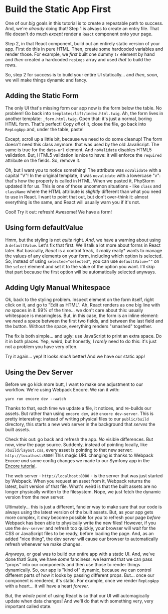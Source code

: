 # Build the Static App First

One of our *big* goals in this tutorial is to create a repeatable path to success.
And, we're *already* doing that! Step 1 is always to create an entry file. That
file doesn't do much *except* render a `React` component onto your page.

Step 2, in that React component, build out an entirely static version of your app.
First do this in pure HTML. Then, create some hardcoded variables and render those.
For example, we *first* built one dummy `tr` element by hand and *then* created a
hardcoded `repLogs` array and used *that* to build the rows.

So, step 2 for success is to build your entire UI statically... and *then*,
*soon*, we will make things dynamic and fancy.

## Adding the Static Form

The only UI that's missing form our app now is the form below the table. No problem!
Go back into `templates/lift/index.html.twig`. Ah, the form lives in another
template: `_form.html.twig`. Open that: it's just a normal, boring HTML form.
That's perfect! Copy *all* of it, close the file, go back into `RepLogApp` and,
under the table, paste!

Except, scroll up a little bit, because we need to do some cleanup! The form doesn't
need this class anymore: that was used by the old JavaScript. The same is true for
the `data-url` element. And `noValidate` disables HTML5 validation. But, HTML5 validation
is nice to have: it will enforce the `required` attribute on the fields. So, remove
it.

Oh, but I want you to notice something! The attribute was `noValidate` with a capital
"V"! In the original template, it was `novalidate` with a lowercase "v": that's how
the property is called in HTML. When we pasted it, PhpStorm updated it for us. This
is one of those uncommon situations - like `class` and `className` where the HTML 
attribute is *slightly* different than what you need to use in React. I want to
point that out, but don't over-think it: almost everything is the same, and React
will usually warn you if it's not.

Cool! Try it out: refresh! Awesome! We have a form!

## Using form defaultValue

Hmm, but the styling is not *quite* right. *And*, we have a warning about using
a `defaultValue`. Let's fix that first. We'll talk a lot more about forms in React
later. But basically, *React* is a control freak, it *really* really* wants to
manage the values of any elements on your form, including which option is selected.
So, instead of using `selected="selected"`, you can use `defaultValue=""` on the
`select` element and set it to the value of the option you want. I'll skip that part
because the first option will be automatically selected anyways.

## Adding Ugly Manual Whitespace

Ok, back to the styling problem. Inspect element on the form itself, right click
on it, and go to "Edit as HTML". Ah, React renders as one big line with *no* spaces
in it. 99% of the time... we don't care about this: usually whitespace is meaningless.
But, in this case, the form is an inline element: we *need* a space between the
first two fields, and between the last field and the button. Without the space,
everything renders "smashed" together.

The fix is both simple... and ugly: use JavaScript to print an extra space. Do it
in both places. Yep, weird, but honestly, I *rarely* need to do this: it's just not
a problem you have very often.

Try it again... yep! It looks *much* better! And we have our static app!

## Using the Dev Server

Before we go kick more butt, I want to make one adjustment to our workflow. We're
using Webpack Encore. We ran it with:

```terminal
yarn run encore dev --watch
```

Thanks to that, each time we update a file, it notices, and re-builds our assets.
But rather than using `encore dev`, use `encore dev-server`. This is pretty interesting:
instead of writing physical files to our `public/build` directory, this starts
a new web server in the background that *serves* the built assets.

Check this out: go back and refresh the app. *No* visible differences. But now,
view the page source. Suddenly, instead of pointing locally, like `/build/layout.css`,
every asset is pointing to that new server: `http://localhost:8080`! This magic
URL changing is thanks to Webpack Encore *and* some config changes we made to our
Symfony app in the [Encore tutorial](https://knpuniversity.com/screencast/webpack-encore).

The web server - `http://localhost:8080` - is the server that was just started
by Webpack. When you request an asset from it, Webpack returns the latest, built
version of that file. What's weird is that the built assets are no longer physically
written to the filesystem. Nope, we just fetch the dynamic version from the new server.

Ultimately... this is just a different, fancier way to make sure that our code
is always using the latest version of the built assets. But, as your app gets more
complex, it *may* become possible for you to refresh your page *before* Webpack has
been able to physically write the new files! However, if you use the `dev-server`
and refresh too quickly, your browser will *wait* for the CSS or JavaScript files
to be ready, before loading the page. And, as an added "nice thing", the dev server
will cause our browser to automatically refresh whenever we make changes.

*Anyways*, or goal was to build our entire app with a static UI. And, we've done
that! Sure, we have *some* fanciness: we learned that we can pass "props" into
our components and then use those to render things dynamically. So, our app is
"kind of" dynamic, because we can control different parts of how it looks by passing
different props. But... once our component is rendered, it's static. For example,
once we render `RepLogApp` with a heart... it will have a heart *forever*.

But, the *whole* point of using React is so that our UI will automagically update
when data changes! And we'll do that with something very, very important called
state.
